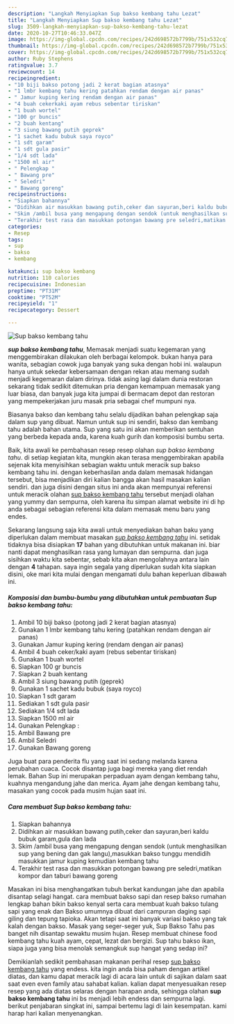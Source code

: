 ```yaml
---
description: "Langkah Menyiapkan Sup bakso kembang tahu Lezat"
title: "Langkah Menyiapkan Sup bakso kembang tahu Lezat"
slug: 3509-langkah-menyiapkan-sup-bakso-kembang-tahu-lezat
date: 2020-10-27T10:46:33.047Z
image: https://img-global.cpcdn.com/recipes/242d698572b7799b/751x532cq70/sup-bakso-kembang-tahu-foto-resep-utama.jpg
thumbnail: https://img-global.cpcdn.com/recipes/242d698572b7799b/751x532cq70/sup-bakso-kembang-tahu-foto-resep-utama.jpg
cover: https://img-global.cpcdn.com/recipes/242d698572b7799b/751x532cq70/sup-bakso-kembang-tahu-foto-resep-utama.jpg
author: Ruby Stephens
ratingvalue: 3.7
reviewcount: 14
recipeingredient:
- "10 biji bakso potong jadi 2 kerat bagian atasnya"
- "1 lmbr kembang tahu kering patahkan rendam dengan air panas"
- " Jamur kuping kering rendam dengan air panas"
- "4 buah cekerkaki ayam rebus sebentar tiriskan"
- "1 buah wortel"
- "100 gr buncis"
- "2 buah kentang"
- "3 siung bawang putih geprek"
- "1 sachet kadu bubuk saya royco"
- "1 sdt garam"
- "1 sdt gula pasir"
- "1/4 sdt lada"
- "1500 ml air"
- " Pelengkap "
- " Bawang pre"
- " Seledri"
- " Bawang goreng"
recipeinstructions:
- "Siapkan bahannya"
- "Didihkan air masukkan bawang putih,ceker dan sayuran,beri kaldu bubuk garam,gula dan lada"
- "Skim /ambil busa yang mengapung dengan sendok (untuk menghasilkan sup yang bening dan gak langu),masukkan bakso tunggu mendidih masukkan jamur kuping kemudian kembang tahu"
- "Terakhir test rasa dan masukkan potongan bawang pre seledri,matikan kompor dan taburi bawang goreng"
categories:
- Resep
tags:
- sup
- bakso
- kembang

katakunci: sup bakso kembang 
nutrition: 110 calories
recipecuisine: Indonesian
preptime: "PT31M"
cooktime: "PT52M"
recipeyield: "1"
recipecategory: Dessert

---
```



![Sup bakso kembang tahu](https://img-global.cpcdn.com/recipes/242d698572b7799b/751x532cq70/sup-bakso-kembang-tahu-foto-resep-utama.jpg)

<b><i>sup bakso kembang tahu</i></b>, Memasak menjadi suatu kegemaran yang menggembirakan dilakukan oleh berbagai kelompok. bukan hanya para wanita, sebagian cowok juga banyak yang suka dengan hobi ini. walaupun hanya untuk sekedar kebersamaan dengan rekan atau memang sudah menjadi kegemaran dalam dirinya. tidak asing lagi dalam dunia restoran sekarang tidak sedikit ditemukan pria dengan kemampuan memasak yang luar biasa, dan banyak juga kita jumpai di bermacam depot dan restoran yang mempekerjakan juru masak pria sebagai chef mumpuni nya.

Biasanya bakso dan kembang tahu selalu dijadikan bahan pelengkap saja dalam sup yang dibuat. Namun untuk sup ini sendiri, bakso dan kembang tahu adalah bahan utama. Sup yang satu ini akan memberikan sentuhan yang berbeda kepada anda, karena kuah gurih dan komposisi bumbu serta.

Baik, kita awali ke pembahasan resep resep olahan <i>sup bakso kembang tahu</i>. di setiap kegiatan kita, mungkin akan terasa menggembirakan apabila sejenak kita menyisihkan sebagian waktu untuk meracik sup bakso kembang tahu ini. dengan keberhasilan anda dalam memasak hidangan tersebut, bisa menjadikan diri kalian bangga akan hasil masakan kalian sendiri. dan juga disini dengan situs ini anda akan mempunyai referensi untuk meracik olahan <u>sup bakso kembang tahu</u> tersebut menjadi olahan yang yummy dan sempurna, oleh karena itu simpan alamat website ini di hp anda sebagai sebagian referensi kita dalam memasak menu baru yang endes.


Sekarang langsung saja kita awali untuk menyediakan bahan baku yang diperlukan dalam membuat masakan <u><i>sup bakso kembang tahu</i></u> ini. setidak tidaknya bisa disiapkan <b>17</b> bahan yang dibutuhkan untuk makanan ini. biar nanti dapat menghasilkan rasa yang lumayan dan sempurna. dan juga sisihkan waktu kita sebentar, sebab kita akan mengolahnya antara lain dengan <b>4</b> tahapan. saya ingin segala yang diperlukan sudah kita siapkan disini, oke mari kita mulai dengan mengamati dulu bahan keperluan dibawah ini.

<!--inarticleads1-->

##### Komposisi dan bumbu-bumbu yang dibutuhkan untuk pembuatan Sup bakso kembang tahu:

1. Ambil 10 biji bakso (potong jadi 2 kerat bagian atasnya)
1. Gunakan 1 lmbr kembang tahu kering (patahkan rendam dengan air panas)
1. Gunakan  Jamur kuping kering (rendam dengan air panas)
1. Ambil 4 buah ceker/kaki ayam (rebus sebentar tiriskan)
1. Gunakan 1 buah wortel
1. Siapkan 100 gr buncis
1. Siapkan 2 buah kentang
1. Ambil 3 siung bawang putih (geprek)
1. Gunakan 1 sachet kadu bubuk (saya royco)
1. Siapkan 1 sdt garam
1. Sediakan 1 sdt gula pasir
1. Sediakan 1/4 sdt lada
1. Siapkan 1500 ml air
1. Gunakan  Pelengkap :
1. Ambil  Bawang pre
1. Ambil  Seledri
1. Gunakan  Bawang goreng


Juga buat para penderita flu yang saat ini sedang melanda karena perubahan cuaca. Cocok disantap juga bagi mereka yang diet rendah lemak. Bahan Sup ini merupakan perpaduan ayam dengan kembang tahu, kuahnya mengandung jahe dan merica. Ayam jahe dengan kembang tahu, masakan yang cocok pada musim hujan saat ini. 

<!--inarticleads2-->

##### Cara membuat Sup bakso kembang tahu:

1. Siapkan bahannya
1. Didihkan air masukkan bawang putih,ceker dan sayuran,beri kaldu bubuk garam,gula dan lada
1. Skim /ambil busa yang mengapung dengan sendok (untuk menghasilkan sup yang bening dan gak langu),masukkan bakso tunggu mendidih masukkan jamur kuping kemudian kembang tahu
1. Terakhir test rasa dan masukkan potongan bawang pre seledri,matikan kompor dan taburi bawang goreng


Masakan ini bisa menghangatkan tubuh berkat kandungan jahe dan apabila disantap selagi hangat. cara membuat bakso sapi dan resep bakso rumahan lengkap bahan bikin bakso kenyal serta cara membuat kuah bakso tulang sapi yang enak dan Bakso umumnya dibuat dari campuran daging sapi giling dan tepung tapioka. Akan tetapi saat ini banyak variasi bakso yang tak kalah dengan bakso. Masak yang seger-seger yuk, Sup Bakso Tahu pas banget nih disantap sewaktu musim hujan. Resep membuat chinese food kembang tahu kuah ayam, cepat, lezat dan bergizi. Sup tahu bakso ikan, siapa juga yang bisa menolak semangkuk sup hangat yang sedap ini? 

Demikianlah sedikit pembahasan makanan perihal resep <u>sup bakso kembang tahu</u> yang endess. kita ingin anda bisa paham dengan artikel diatas, dan kamu dapat meracik lagi di acara lain untuk di sajikan dalam saat saat even even family atau sahabat kalian. kalian dapat menyesuaikan resep resep yang ada diatas selaras dengan harapan anda, sehingga olahan <b>sup bakso kembang tahu</b> ini bs menjadi lebih endess dan sempurna lagi. berikut penjabaran singkat ini, sampai bertemu lagi di lain kesempatan. kami harap hari kalian menyenangkan.
